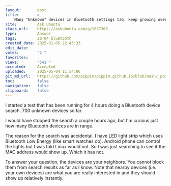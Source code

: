 ```yaml
---
layout:       post
title:        >
    Many "Unknown" devices in Bluetooth settings tab, keep growing over time
site:         Ask Ubuntu
stack_url:    https://askubuntu.com/q/1537303
type:         Answer
tags:         20.04 bluetooth
created_date: 2025-01-05 22:43:33
edit_date:    
votes:        "2 "
favorites:    
views:        "541 "
accepted:     Accepted
uploaded:     2025-05-04 11:54:06
git_md_url:   https://github.com/pippim/pippim.github.io/blob/main/_posts/2025/2025-01-05-Many-_Unknown_-devices-in-Bluetooth-settings-tab_-keep-growing-over-time.md
toc:          false
navigation:   false
clipboard:    false
---
```


I started a test that has been running for 4 hours doing a Bluetooth device search. 700 unknown devices so far.

I would have stopped the search a couple hours ago, but I'm curious just how many Bluetooth devices are in range.

The reason for the search was accidental. I have LED light strip which uses Bluetooth Low Energy (like smart watches do). Android phone can control the lights but I was told Linux would not. So I was just searching to see if the MAC address would show up. Which it has not.

To answer your question, the devices are your neighbors. You cannot block them from search results as far as I know. Note that nearby devices (i.e. your own devices) are what you are really interested in and they should show up relatively instantly.
